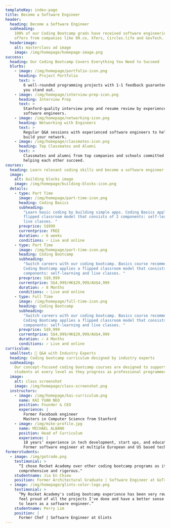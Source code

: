 ```yaml
---
templateKey: index-page
title: Become a Software Engineer
header:
  heading: Become a Software Engineer
  subheading:
    100% of our Coding Bootcamp grads have received software engineering
    offers from companies like 99.co, Xfers, Circles.life and GovTech.
  headerimage:
    alt: masterclass ad image
    image: /img/homepage/homepage-image.png
success:
  heading: Our Coding Bootcamp Covers Everything You Need to Succeed
  blurbs:
    - image: /img/homepage/portfolio-icon.png
      heading: Project Portfolio
      text: >
        6 well-rounded programming projects with 1-1 feedback guaranteed to help
        you stand out.
    - image: /img/homepage/interview-prep-icon.png
      heading: Interview Prep
      text: >
        Stanford-quality interview prep and resume review by experienced
        software engineers.
    - image: /img/homepage/networking-icon.png
      heading: Networking with Engineers
      text: >
        Regular Q&A sessions with experienced software engineers to help you
        build your network.
    - image: /img/homepage/classmates-icon.png
      heading: Top Classmates and Alumni
      text: >
        Classmates and alumni from top companies and schools committed to
        helping each other succeed.
courses:
  heading: Learn relevant coding skills and become a software engineer
  image:
    alt: building blocks image
    image: /img/homepage/building-blocks-icon.png
  details:
    - type: Part Time
      image: /img/homepage/part-time-icon.png
      heading: Coding Basics
      subheading:
        "Learn basic coding by building simple apps. Coding Basics applies a
        flipped classroom model that consists of 2 components: self-learning and
        live classes. "
      prevprice: S$999
      currentprice: FREE
      duration: ✓ 6 weeks
      conditions: ✓ Live and online
    - type: Part Time
      image: /img/homepage/part-time-icon.png
      heading: Coding Bootcamp
      subheading:
        "Switch careers with our coding bootcamp. Basics course recommended.
        Coding Bootcamp applies a flipped classroom model that consists of 2
        components: self-learning and live classes. "
      prevprice: S$9,999
      currentprice: S$4,999/HK$29,999/AU$4,999
      duration: ✓ 8 Months
      conditions: ✓ Live and online
    - type: Full Time
      image: /img/homepage/full-time-icon.png
      heading: Coding Bootcamp
      subheading:
        "Switch careers with our coding bootcamp. Basics course recommended.
        Coding Bootcamp applies a flipped classroom model that consists of 2
        components: self-learning and live classes. "
      prevprice: S$9,999
      currentprice: S$4,999/HK$29,999/AU$4,999
      duration: ✓ 4 Months
      conditions: ✓ Live and online
curriculum:
  smalltext: 🚀 Q&A with Industry Experts
  heading: Coding bootcamp curriculum designed by industry experts
  subheading:
    Our concept-focused coding bootcamp courses are designed to support
    students at every level as they progress as professional programmers.
  image:
    alt: class screenshot
    image: /img/homepage/class-screenshot.png
  instructors:
    - image: /img/homepage/kai-curriculum.png
      name: KAI YUAN NEO
      position: Founder & CEO
      experience: |
        Former Facebook engineer
        Masters in Computer Science from Stanford
    - image: /img/mike-profile.jpg
      name: MICHAEL ALBANO
      position: Head of Curriculum
      experience: |
        18 years’ experience in tech development, start ups, and education
        Former software engineer at multiple European and US based tech firms
formerstudents:
  - image: /img/gotrade.png
    testimonial: >
      “I chose Rocket Academy over other coding bootcamp programs as it was more
      comprehensive and rigorous."
    studentname: Jia En Chiew
    position: Former Architectural Graduate | Software Engineer at GoTrade
  - image: /img/homepage/glints-color-logo.png
    testimonial: >
      “My Rocket Academy's coding bootcamp experience has been very rewarding. I
      feel proud of all the projects I've done and have a better sense of what
      to learn as a software engineer.”
    studentname: Perry Lim
    position: |
      Former Chef | Software Engineer at Glints
---
```

